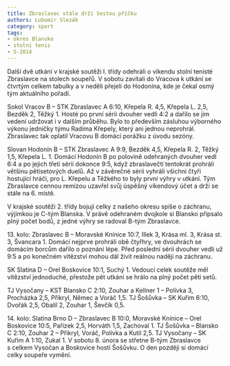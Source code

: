 ```yaml
---
title: Zbraslavec stále drží šestou příčku
authors: Lubomír Slezák
category: sport
tags:
- okres Blansko
- stolní tenis
- 5-2014
---
```


Další dvě utkání v krajské soutěži I. třídy odehráli o víkendu stolní tenisté Zbraslavce na stolech soupeřů. V sobotu zavítali do Vracova k utkání se čtvrtým celkem tabulky a v neděli přejeli do Hodonína, kde je čekal osmý tým aktuálního pořadí.

Sokol Vracov B – STK Zbraslavec A 6:10, Křepela R. 4,5, Křepela L. 2,5, Bezděk 2, Těžký 1. Hosté po první sérii dvouher vedli 4:2 a dařilo se jim vedení udržovat i v dalším průběhu. Bylo to především zásluhou výborného výkonu jedničky týmu Radima Křepely, který ani jednou neprohrál. Zbraslavec tak oplatil Vracovu B domácí porážku z úvodu sezóny.

Slovan Hodonín B – STK Zbraslavec A 9:9, Bezděk 4,5, Křepela R. 2, Těžký 1,5, Křepela L. 1. Domácí Hodonín B po polovině odehraných dvouher vedl 6:4 a po jejich třetí sérii dokonce 9:5, když zbraslavečtí tentokrát prohráli většinu pětisetových duelů. Až v závěrečné sérii vyhráli všichni čtyři hostující hráči, pro L. Křepelu a Těžkého to byly první výhry v utkání. Tým Zbraslavce cennou remízou uzavřel svůj úspěšný víkendový účet a drží se stále na 6. místě.

V krajské soutěži 2. třídy bojují celky z našeho okresu spíše o záchranu, výjimkou je C-tým Blanska. V právě odehraném dvojkole si Blansko připsalo plný počet bodů, z jedné výhry se radoval B-tým Zbraslavce.

13\. kolo: Zbraslavec B – Moravské Knínice 10:7, Illek 3, Krása ml. 3, Krása st. 3, Švancara 1. Domácí nejprve prohráli obě čtyřhry, ve dvouhrách se domácím borcům dařilo o poznání lépe. Před poslední sérií dvouher vedli už 9:5 a po konečném vítězství mohou dál živit reálnou naději na záchranu.

SK Slatina D – Orel Boskovice 10:1, Suchý 1. Vedoucí celek soutěže měl vítězství jednoduché, přestože pět utkání se hrálo na plný počet pěti setů.

TJ Vysočany – KST Blansko C 2:10, Zouhar a Kellner 1 – Polívka 3, Procházka 2,5, Přikryl, Němec a Voráč 1,5. TJ Šošůvka – SK Kuřim 6:10, Dvořák 2,5, Obalil 2, Zouhar 1, Ševčík 0,5. 

14\. kolo: Slatina Brno D – Zbraslavec B 10:0, Moravské Knínice – Orel Boskovice 10:5, Pařízek 2,5, Horváth 1,5, Zachoval 1. TJ Šošůvka – Blansko C 2:10, Zouhar 2 – Přikryl, Voráč, Polívka a Kutil 2,5. TJ Vysočany – SK Kuřim A 1:10, Zukal 1.
V sobotu 8. února se střetne B-tým Zbraslavce s celkem Vysočan a Boskovice hostí Šošůvku. O den později si domácí celky soupeře vymění.